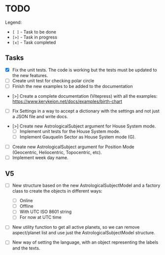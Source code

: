# TODO

Legend:

- `[ ]` - Task to be done
- `[>]` - Task in progress
- `[x]` - Task completed

## Tasks

- [x] Fix the unit tests. The code is working but the tests must be updated to the new features.
- [ ] Create unit test for checking polar circle
- [ ] Finish the new examples to be added to the documentation
- [>] Create a complete documentation (Vitepress) with all the examples: https://www.kerykeion.net/docs/examples/birth-chart

- [ ] Fix Settings in a way to accept a dictionary with the settings and not just a JSON file and write docs.
- [>] Create new AstrologicalSubject argument for House System mode.
  - [ ] Implement unit tests for the House System mode.
  - [ ] Implement Gauquelin Sector as House System mode (G).
- [ ] Create new AstrologicalSubject argument for Position Mode (Geocentric, Heliocentric, Topocentric, etc).
- [ ] Implement week day name.

## V5

- [ ] New structure based on the new AstrologicalSubjectModel and a factory class to create the objects in different ways:

  - [ ] Online
  - [ ] Offline
  - [ ] With UTC ISO 8601 string
  - [ ] For now at UTC time

- [ ] New utility function to get all active planets, so we can remove aspect/planet list and use just the AstrologicalSubjectModel structure.

- [ ] New way of setting the language, with an object representing the labels and the texts.
